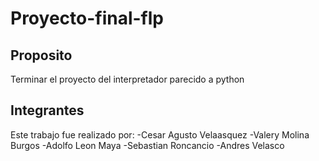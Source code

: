 # Proyecto-final-flp

## Proposito
Terminar el proyecto del interpretador parecido a python

## Integrantes
   Este trabajo fue realizado por:
   -Cesar Agusto Velaasquez
   -Valery Molina Burgos
   -Adolfo Leon Maya
   -Sebastian Roncancio
   -Andres Velasco
    